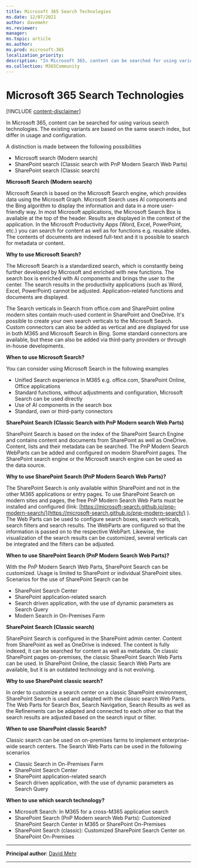 ```yaml
---
title: Microsoft 365 Search Technologies
ms.date: 12/07/2021
author: davemehr
ms.reviewer: 
manager: 
ms.topic: article
ms.author: 
ms.prod: microsoft-365
localization_priority: 
description: "In Microsoft 365, content can be searched for using various search technologies. The existing variants are based on the same search index, but differ in usage and configuration."
ms.collection: M365Community
---
```


# Microsoft 365 Search Technologies

[!INCLUDE [content-disclaimer](includes/content-disclaimer.md)]

In Microsoft 365, content can be searched for using various search technologies. The existing variants are based on the same search index, but differ in usage and configuration.

A distinction is made between the following possibilities

- Microsoft search (Modern search)
- SharePoint search (Classic search with PnP Modern Search Web Parts)
- SharePoint search (Classic search)

**Microsoft Search (Modern search)**

Microsoft Search is based on the Microsoft Search engine, which provides data using the Microsoft Graph. Microsoft Search uses AI components and the Bing algorithm to display the information and data in a more user-friendly way. In most Microsoft applications, the Microsoft Search Box is available at the top of the header. Results are displayed in the context of the application. In the Microsoft Productivity Apps (Word, Excel, PowerPoint, etc.) you can search for content as well as for functions e.g. reusable slides. The contents of documents are indexed full-text and it is possible to search for metadata or content.

**Why to use Microsoft Search?**

The Microsoft Search is a standardized search, which is constantly being further developed by Microsoft and enriched with new functions. The search box is enriched with AI components and brings the user to the center. The search results in the productivity applications (such as Word, Excel, PowerPoint) cannot be adjusted. Application-related functions and documents are displayed.

The Search verticals in Search from office.com and SharePoint online modern sites contain much-used content in SharePoint and OneDrive. It&#39;s possible to create your own search verticals to the Microsoft Search. Custom connectors can also be added as vertical and are displayed for use in both M365 and Microsoft Search in Bing. Some standard connectors are available, but these can also be added via third-party providers or through in-house developments.

**When to use Microsoft Search?**

You can consider using Microsoft Search in the following examples

- Unified Search experience in M365 e.g. office.com, SharePoint Online, Office applications
- Standard functions, without adjustments and configuration, Microsoft Search can be used directly
- Use of AI components in the search box
- Standard, own or third-party connectors

**SharePoint Search (Classic Search with PnP Modern search Web Parts)**

SharePoint Search is based on the index of the SharePoint Search Engine and contains content and documents from SharePoint as well as OneDrive. Content, lists and their metadata can be searched. The PnP Modern Search WebParts can be added and configured on modern SharePoint pages. The SharePoint search engine or the Microsoft search engine can be used as the data source.

**Why to use SharePoint Search (PnP Modern Search Web Parts)?**

The SharePoint Search is only available within SharePoint and not in the other M365 applications or entry pages. To use SharePoint Search on modern sites and pages, the free PnP Modern Search Web Parts must be installed and configured (link: [https://microsoft-search.github.io/pnp-modern-search/](https://microsoft-search.github.io/pnp-modern-search/) ). The Web Parts can be used to configure search boxes, search verticals, search filters and search results. The WebParts are configured so that the information is passed on to the respective WebPart. Likewise, the visualization of the search results can be customized, several verticals can be integrated and the filters can be adjusted.

**When to use SharePoint Search (PnP Modern Search Web Parts)?**

With the PnP Modern Search Web Parts, SharePoint Search can be customized. Usage is limited to SharePoint or individual SharePoint sites. Scenarios for the use of SharePoint Search can be

- SharePoint Search Center
- SharePoint application-related search
- Search driven application, with the use of dynamic parameters as Search Query
- Modern Search in On-Premises Farm

**SharePoint Search (Classic search)**

SharePoint Search is configured in the SharePoint admin center. Content from SharePoint as well as OneDrive is indexed. The content is fully indexed, it can be searched for content as well as metadata. On classic SharePoint pages on-premises, the classic SharePoint Search Web Parts can be used. In SharePoint Online, the classic Search Web Parts are available, but it is an outdated technology and is not evolving.

**Why to use SharePoint classic search?**

In order to customize a search center on a classic SharePoint environment, SharePoint Search is used and adapted with the classic search Web Parts. The Web Parts for Search Box, Search Navigation, Search Results as well as the Refinements can be adapted and connected to each other so that the search results are adjusted based on the search input or filter.

**When to use SharePoint classic Search?**

Classic search can be used on on-premises farms to implement enterprise-wide search centers. The Search Web Parts can be used in the following scenarios

- Classic Search in On-Premises Farm
- SharePoint Search Center
- SharePoint application-related search
- Search driven application, with the use of dynamic parameters as Search Query

**When to use which search technology?**

- Microsoft Search: In M365 for a cross-M365 application search
- SharePoint Search (PnP Modern search Web Parts): Customized SharePoint Search Center in M365 or SharePoint On-Premises
- SharePoint Search (classic): Customized SharePoint Search Center on SharePoint On-Premises


---

**Principal author**: [David Mehr](https://www.linkedin.com/in/david-mehr-055b46181/)

---
